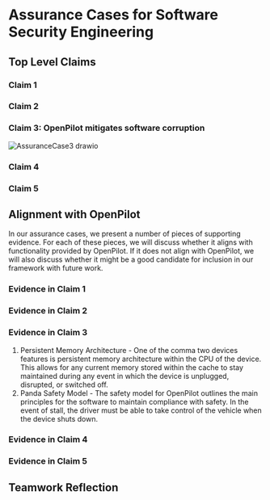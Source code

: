 # Assurance Cases for Software Security Engineering

## Top Level Claims

### Claim 1


### Claim 2


### Claim 3: OpenPilot mitigates software corruption
![AssuranceCase3 drawio](https://user-images.githubusercontent.com/57100645/135684117-d2687d0a-1b25-45c4-a75f-8e5f6bf5122e.png)

### Claim 4


### Claim 5


## Alignment with OpenPilot
In our assurance cases, we present a number of pieces of supporting evidence. For each of these pieces, we will discuss whether it aligns with functionality provided by OpenPilot. If it does not align with OpenPilot, we will also discuss whether it might be a good candidate for inclusion in our framework with future work.

### Evidence in Claim 1


### Evidence in Claim 2


### Evidence in Claim 3
1. Persistent Memory Architecture - One of the comma two devices features is persistent memory architecture within the CPU of the device. This allows for any current memory stored within the cache to stay maintained during any event in which the device is unplugged, disrupted, or switched off. 
2. Panda Safety Model - The safety model for OpenPilot outlines the main principles for the software to maintain compliance with safety. In the event of stall, the driver must be able to take control of the vehicle when the device shuts down.

### Evidence in Claim 4


### Evidence in Claim 5


## Teamwork Reflection



